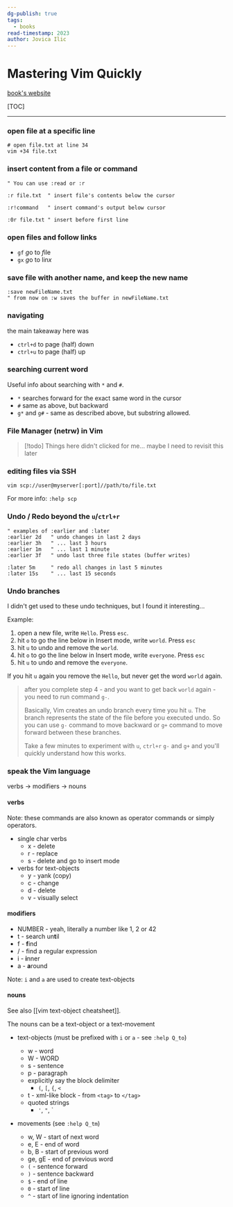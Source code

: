 ```yaml
---
dg-publish: true
tags:
  - books
read-timestamp: 2023
author: Jovica Ilic
---
```


# Mastering Vim Quickly

[book's website](https://jovicailic.org/mastering-vim-quickly/)

[TOC]

---

### open file at a specific line

```shell
# open file.txt at line 34
vim +34 file.txt
```

### insert content from a file or command

```vim
" You can use :read or :r

:r file.txt  " insert file's contents below the cursor

:r!command   " insert command's output below cursor

:0r file.txt " insert before first line
```

### open files and follow links

- `gf` *g*o to *f*ile
- `gx` *g*o to lin*x*

### save file with another name, and keep the new name

```vim
:save newFileName.txt
" from now on :w saves the buffer in newFileName.txt
```


### navigating

the main takeaway here was

- `ctrl+d` to page (half) down
- `ctrl+u` to page (half) up


### searching current word

Useful info about searching with `*` and `#`.

- `*` searches forward for the exact same word in the cursor
- `#` same as above, but backward
- `g*` and `g#` - same as described above, but substring allowed.


### File Manager (netrw) in Vim

> [!todo]
> Things here didn't clicked for me... maybe I need to revisit this later


### editing files via SSH

```shell
vim scp://user@myserver[:port]//path/to/file.txt
```

For more info: `:help scp`

### Undo / Redo beyond the `u`/`ctrl+r`

```vim
" examples of :earlier and :later
:earlier 2d   " undo changes in last 2 days
:earlier 3h   " ... last 3 hours
:earlier 1m   " ... last 1 minute
:earlier 3f   " undo last three file states (buffer writes)

:later 5m     " redo all changes in last 5 minutes
:later 15s    " ... last 15 seconds
```


### Undo branches

I didn't get used to these undo techniques, but I found it interesting...

Example:

1. open a new file, write `Hello`. Press `esc`.
2. hit `o` to go the line below in Insert mode, write `world`. Press `esc`
3. hit `u` to undo and remove the `world`.
4. hit `o` to go the line below in Insert mode, write `everyone`. Press `esc`
5. hit `u` to undo and remove the `everyone`.

If you hit `u` again you remove the `Hello`, but never get the word `world` again.

> after you complete step 4 - and you want to get back `world` again - you need to run command `g-`.
> 
> Basically, Vim creates an undo branch every time you hit `u`. The branch represents the state of the file before you executed undo. So you can use `g-` command to move backward or `g+` command to move forward between these branches.
> 
> Take a few minutes to experiment with `u`, `ctrl+r` `g-` and `g+` and you'll quickly understand how this works.


### speak the Vim language

verbs -> modifiers -> nouns

#### verbs

Note: these commands are also known as operator commands or simply operators.

- single char verbs
    - x - delete
    - r - replace
    - s - delete and go to insert mode
- verbs for text-objects
    - y - yank (copy)
    - c - change
    - d - delete
    - v - visually select

#### modifiers

- NUMBER - yeah, literally a number like 1, 2 or 42
- t - search un**t**il
- f - **f**ind
- / - find a regular expression
- i - **i**nner
- a - **a**round

Note: `i` and `a` are used to create text-objects

#### nouns

See also [[vim text-object cheatsheet]].

The nouns can be a text-object or a text-movement

- text-objects (must be prefixed with `i` or `a` - see `:help Q_to`)
    - w - word
    - W - WORD
    - s - sentence
    - p - paragraph
    - explicitly say the block delimiter
        - `(`, `[`, `{`, `<` 
    - t - xml-like block - from `<tag>` to `</tag>`
   - quoted strings 
        - `'`, `"`, \`

- movements (see `:help Q_tm`)
    - w, W - start of next word
    - e, E - end of word
    - b, B - start of previous word
    - ge, gE - end of previous word
    - `(` - sentence forward
    - `)` - sentence backward
    - `$` - end of line
    - `0` - start of line
    - `^` - start of line ignoring indentation

